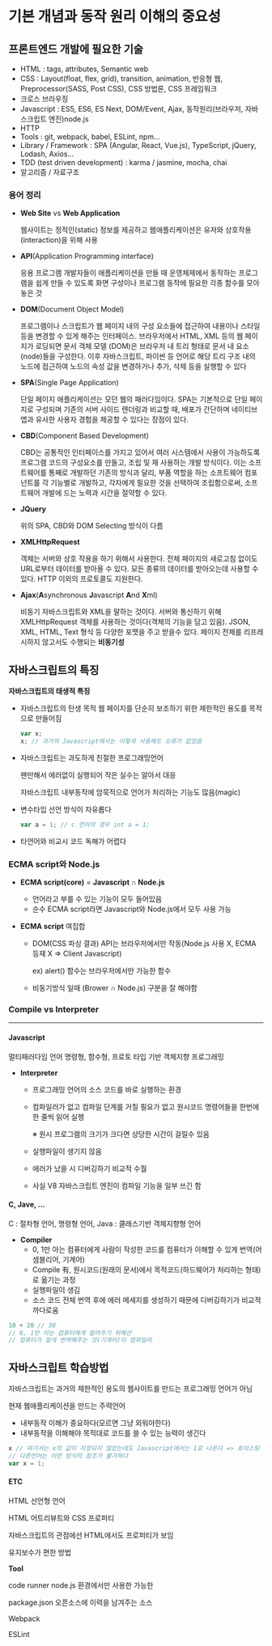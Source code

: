 # 기본 개념과 동작 원리 이해의 중요성



## 프론트엔드 개발에 필요한 기술

* HTML : tags, attributes, Semantic web
* CSS : Layout(float, flex, grid), transition, animation, 반응형 웹, Preprocessor(SASS, Post CSS), CSS 방법론, CSS 프레임워크
* 크로스 브라우징
* Javascript : ES5, ES6, ES Next, DOM/Event, Ajax, 동작원리(브라우저, 자바스크립트 엔진)node.js
* HTTP
* Tools : git, webpack, babel, ESLint, npm...
* Library / Framework : SPA (Angular, React, Vue.js), TypeScript, jQuery, Lodash, Axios...
* TDD (test driven development) : karma / jasmine, mocha, chai
* 알고리즘 / 자료구조



### 용어 정리

- **Web Site** vs **Web Application**

  웹사이트는 정적인(static) 정보를 제공하고 웹애플리케이션은 유저와 상호작용(interaction)을 위해 사용

- **API**(Application Programming interface)

  응용 프로그램 개발자들이 애플리케이션을 만들 때 운영체제에서 동작하는 프로그램을 쉽게 만들 수 있도록 화면 구성이나 프로그램 동작에 필요한 각종 함수를 모아놓은 것

- **DOM**(Document Object Model)

  프로그램이나 스크립트가 웹 페이지 내의 구성 요소들에 접근하여 내용이나 스타일 등을 변경할 수 있게 해주는 인터페이스. 브라우저에서 HTML, XML 등의 웹 페이지가 로딩되면 문서 객체 모델 (DOM)은 브라우저 내 트리 형태로 문서 내 요소 (node)들을 구성한다. 이후 자바스크립트, 파이썬 등 언어로 해당 트리 구조 내의 노드에 접근하여 노드의 속성 값을 변경하거나 추가, 삭제 등을 실행할 수 있다

- **SPA**(Single Page Application)

  단일 페이지 애플리케이션는 모던 웹의 패러다임이다. SPA는 기본적으로 단일 페이지로 구성되며 기존의 서버 사이드 렌더링과 비교할 때, 배포가 간단하며 네이티브 앱과 유사한 사용자 경험을 제공할 수 있다는 장점이 있다.

- **CBD**(Component Based Development)

  CBD는 공통적인 인터페이스를 가지고 있어서 여러 시스템에서 사용이 가능하도록 프로그램 코드의 구성요소를 만들고, 조립 및 재 사용하는 개발 방식이다. 이는 소프트웨어를 통째로 개발하던 기존의 방식과 달리, 부품 역할을 하는 소프트웨어 컴포넌트를 각 기능별로 개발하고, 각자에게 필요한 것을 선택하여 조립함으로써, 소프트웨어 개발에 드는 노력과 시간을 절약할 수 있다.

- **JQuery**

  위의 SPA, CBD와 DOM Selecting 방식이 다름

- **XMLHttpRequest**

  객체는 서버와 상호 작용을 하기 위해서 사용한다. 전체 페이지의 새로고침 없이도 URL로부터 데이터를 받아올 수 있다. 모든 종류의 데이터를 받아오는데 사용할 수 있다. HTTP 이외의 프로토콜도 지원한다.

- **Ajax**(**A**synchronous **J**avascript **A**nd **X**ml)

  비동기 자바스크립트와 XML을 말하는 것이다. 서버와 통신하기 위해 XMLHttpRequest 객체를 사용하는 것이다(객체의 기능을 담고 있음). JSON, XML, HTML, Text 형식 등 다양한 포맷을 주고 받을수 있다. 페이지 전체를 리프레시하지 않고서도 수행되는 **비동기성**



## 자바스크립트의 특징

**자바스크립트의 태생적 특징**

- 자바스크립트의 탄생 목적 웹 페이지를 단순히 보조하기 위한 제한적인 용도를 목적으로 만들어짐

  ```javascript
  var x;
  x; // 과거의 Javascript에서는 이렇게 사용해도 오류가 없었음
  ```

- 자바스크립트는 과도하게 친절한 프로그래밍언어

  왠만해서 에러없이 실행되어 작은 실수는 알아서 대응

  자바스크립트 내부동작에 암묵적으로 언어가 처리하는 기능도 많음(magic)

- 변수타입 선언 방식이 자유롭다

  ```javascript
  var a = 1; // c 언어의 경우 int a = 1;
  ```

- 타언어와 비교시 코드 독해가 어렵다

  

### ECMA script와 Node.js

- **ECMA script(core)** = **Javascript ∩ Node.js**

  - 언어라고 부를 수 있는 기능이 모두 들어있음
  - 순수 ECMA script라면 Javascript와 Node.js에서 모두 사용 가능

- **ECMA script** 여집합

  - DOM(CSS 파싱 결과) API는 브라우저에서만 작동(Node.js 사용 X, ECMA 등재 X => Client Javascript)

    ex) alert() 함수는 브라우저에서만 가능한 함수

  - 비동기방식 일때 (Brower ∩ Node.js) 구분을 잘 해야함



### Compile vs Interpreter

---

#### Javascript

멀티패러다임 언어 명령형, 함수형, 프로토 타입 기반 객체지향 프로그래밍

- **Interpreter**

  - 프로그래밍 언어의 소스 코드를 바로 실행하는 환경

  - 컴파일러가 없고 컴파일 단계를 거칠 필요가 없고 원시코드 명령어들을 한번에 한 줄씩 읽어 실행

    ※ 원시 프로그램의 크기가 크다면 상당한 시간이 걸릴수 있음

  - 실행파일이 생기지 않음

  - 에러가 났을 시 디버깅하기 비교적 수월

  - 사실 V8 자바스크립트 엔진이 컴파일 기능을 일부 쓰긴 함



#### C, Jave, ...

C : 절차형 언어, 명령형 언어, Java : 클래스기반 객체지향형 언어

- **Compiler**
  - 0, 1만 아는 컴퓨터에게 사람이 작성한 코드를 컴퓨터가 이해할 수 있게 번역(어셈블리어, 기계어)
  - Compile 有, 원시코드(원래의 문서)에서 목적코드(하드웨어가 처리하는 형태)로 옮기는 과정
  - 실행파일이 생김
  - 소스 코드 전체 번역 후에 에러 메세지를 생성하기 때문에 디버깅하기가 비교적 까다로움



```javascript
10 + 20 // 30
// 0, 1만 아는 컴퓨터에게 알려주기 위해선
// 컴퓨터가 알게 번역해주는 것(기계어)이 컴파일러

```

#### 



## 자바스크립트 학습방법

자바스크립트는 과거의 제한적인 용도의 웹사이트를 만드는 프로그래밍 언어가 아님

현재 웹애플리케이션을 만드는 주력언어

- 내부동작 이해가 중요하다(모르면 그냥 외워야한다)
- 내부동작을 이해해야 목적대로 코드를 쓸 수 있는 능력이 생긴다

```javascript
x // 여기서는 x의 값이 지정되지 않았는데도 Javascript에서는 1로 나온다 => 호이스팅
// 다른언어는 이런 방식의 참조가 불가하다
var x = 1;
```

#### 

#### ETC

HTML 선언형 언어

HTML 어트리뷰트와 CSS 프로퍼티

자바스크립트의 관점에선 HTML에서도 프로퍼티가 보임

유지보수가 편한 방법



**Tool**

code runner node.js 환경에서만 사용한 가능한

package.json 오픈소스에 이력을 남겨주는 소스

Webpack

ESLint

